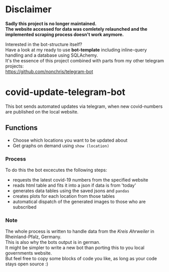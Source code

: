 # Disclaimer
**Sadly this project is no longer maintained.**  
**The website accessed for data was comletely relaunched and the implemented scraping process doesn't work anymore.**  


Interested in the bot-structure itself?  
Have a look at my ready to use **bot-template** including inline-query handling and a database using SQLAchemy.  
It's the essence of this project combined with parts from my other telegram projects:    
https://github.com/nonchris/telegram-bot


# covid-update-telegram-bot
This bot sends automated updates via telegram, when new covid-numbers are published on the local website.

## Functions
* Choose which locations you want to be updated about
* Get graphs on demand using `show (location)`

### Process
To do this the bot excecutes the following steps:  
* requests the latest covid-19 numbers from the specified website
* reads html table and fits it into a json if data is from 'today'
* generates data tables using the saved jsons and `pandas`
* creates plots for each location from those tables
* automatical dispatch of the generated images to those who are subscribed

### Note
The whole process is written to handle data from the _Kreis Ahrweiler_ in Rheinland-Pfalz, Germany.  
This is also why the bots output is in german.  
It might be simpler to write a new bot than porting this to you local governments website.  
But feel free to copy some blocks of code you like, as long as your code stays open source :)
